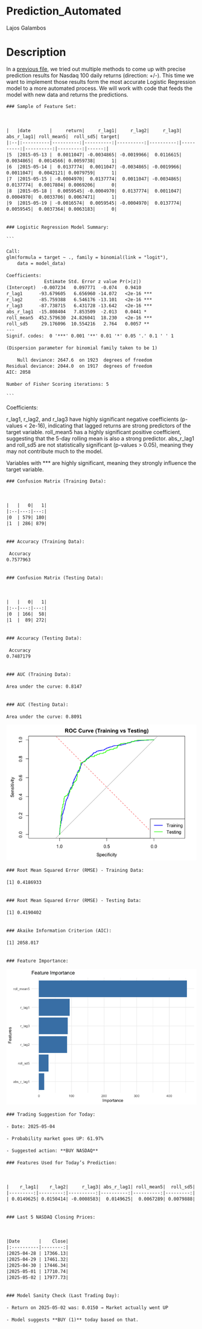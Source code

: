 # Prediction_Automated
Lajos Galambos

# Description

In a [previous
file](https://github.com/galamboslajos/Finance-Working-Files/blob/main/Investment_2025/Index_Modelling.md),
we tried out multiple methods to come up with precise prediction results
for Nasdaq 100 daily returns (direction: +/-). This time we want to
implement those results form the most accurate Logistic Regression model
to a more automated process. We will work with code that feeds the model
with new data and returns the predictions.


    ### Sample of Feature Set:



    |   |date       |     return|     r_lag1|     r_lag2|     r_lag3| abs_r_lag1| roll_mean5|  roll_sd5| target|
    |:--|:----------|----------:|----------:|----------:|----------:|----------:|----------:|---------:|------:|
    |5  |2015-05-13 |  0.0011047| -0.0034865| -0.0019966|  0.0116615|  0.0034865|  0.0014566| 0.0059738|      1|
    |6  |2015-05-14 |  0.0137774|  0.0011047| -0.0034865| -0.0019966|  0.0011047|  0.0042121| 0.0079759|      1|
    |7  |2015-05-15 | -0.0004970|  0.0137774|  0.0011047| -0.0034865|  0.0137774|  0.0017804| 0.0069206|      0|
    |8  |2015-05-18 |  0.0059545| -0.0004970|  0.0137774|  0.0011047|  0.0004970|  0.0033706| 0.0067471|      1|
    |9  |2015-05-19 | -0.0016574|  0.0059545| -0.0004970|  0.0137774|  0.0059545|  0.0037364| 0.0063183|      0|


    ### Logistic Regression Model Summary:

    ```

    Call:
    glm(formula = target ~ ., family = binomial(link = "logit"), 
        data = model_data)

    Coefficients:
                  Estimate Std. Error z value Pr(>|z|)    
    (Intercept)  -0.007234   0.097771  -0.074   0.9410    
    r_lag1      -93.679605   6.656960 -14.072   <2e-16 ***
    r_lag2      -85.759388   6.546176 -13.101   <2e-16 ***
    r_lag3      -87.738715   6.431728 -13.642   <2e-16 ***
    abs_r_lag1  -15.808404   7.853509  -2.013   0.0441 *  
    roll_mean5  452.579630  24.826041  18.230   <2e-16 ***
    roll_sd5     29.176096  10.554216   2.764   0.0057 ** 
    ---
    Signif. codes:  0 '***' 0.001 '**' 0.01 '*' 0.05 '.' 0.1 ' ' 1

    (Dispersion parameter for binomial family taken to be 1)

        Null deviance: 2647.6  on 1923  degrees of freedom
    Residual deviance: 2044.0  on 1917  degrees of freedom
    AIC: 2058

    Number of Fisher Scoring iterations: 5

    ```

Coefficients:

r_lag1, r_lag2, and r_lag3 have highly significant negative coefficients
(p-values \< 2e-16), indicating that lagged returns are strong
predictors of the target variable. roll_mean5 has a highly significant
positive coefficient, suggesting that the 5-day rolling mean is also a
strong predictor. abs_r_lag1 and roll_sd5 are not statistically
significant (p-values \> 0.05), meaning they may not contribute much to
the model.

Variables with \*\*\* are highly significant, meaning they strongly
influence the target variable.


    ### Confusion Matrix (Training Data):



    |   |   0|   1|
    |:--|---:|---:|
    |0  | 579| 180|
    |1  | 286| 879|


    ### Accuracy (Training Data):

     Accuracy 
    0.7577963 


    ### Confusion Matrix (Testing Data):



    |   |   0|   1|
    |:--|---:|---:|
    |0  | 166|  58|
    |1  |  89| 272|


    ### Accuracy (Testing Data):

     Accuracy 
    0.7487179 


    ### AUC (Training Data):

    Area under the curve: 0.8147


    ### AUC (Testing Data):

    Area under the curve: 0.8091

![](Prediction_Automated.markdown_strict_files/figure-markdown_strict/unnamed-chunk-2-1.png)


    ### Root Mean Squared Error (RMSE) - Training Data:

    [1] 0.4186933


    ### Root Mean Squared Error (RMSE) - Testing Data:

    [1] 0.4190402


    ### Akaike Information Criterion (AIC):

    [1] 2058.017


    ### Feature Importance:

![](Prediction_Automated.markdown_strict_files/figure-markdown_strict/unnamed-chunk-2-2.png)

    ### Trading Suggestion for Today:

    - Date: 2025-05-04

    - Probability market goes UP: 61.97%

    - Suggested action: **BUY NASDAQ**

    ### Features Used for Today’s Prediction:



    |    r_lag1|    r_lag2|     r_lag3| abs_r_lag1| roll_mean5|  roll_sd5|
    |---------:|---------:|----------:|----------:|----------:|---------:|
    | 0.0149625| 0.0150414| -0.0008583|  0.0149625|  0.0067289| 0.0079888|


    ### Last 5 NASDAQ Closing Prices:



    |Date       |    Close|
    |:----------|--------:|
    |2025-04-28 | 17366.13|
    |2025-04-29 | 17461.32|
    |2025-04-30 | 17446.34|
    |2025-05-01 | 17710.74|
    |2025-05-02 | 17977.73|


    ### Model Sanity Check (Last Trading Day):

    - Return on 2025-05-02 was: 0.0150 → Market actually went UP

    - Model suggests **BUY (1)** today based on that.
